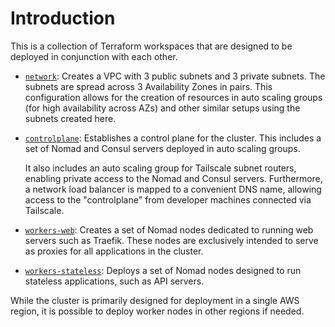 # Introduction

This is a collection of Terraform workspaces that are designed to be deployed in conjunction with each other. 

- [`network`](./network/): Creates a VPC with 3 public subnets and 3 private subnets. The subnets are spread across 3 Availability Zones in pairs. This configuration allows for the creation of resources in auto scaling groups (for high availability across AZs) and other similar setups using the subnets created here.

- [`controlplane`](./controlplane/): Establishes a control plane for the cluster. This includes a set of Nomad and Consul servers deployed in auto scaling groups.

  It also includes an auto scaling group for Tailscale subnet routers, enabling private access to the Nomad and Consul servers. Furthermore, a network load balancer is mapped to a convenient DNS name, allowing access to the "controlplane" from developer machines connected via Tailscale.

- [`workers-web`](./workers-web/): Creates a set of Nomad nodes dedicated to running web servers such as Traefik. These nodes are exclusively intended to serve as proxies for all applications in the cluster.

- [`workers-stateless`](./workers-stateless/): Deploys a set of Nomad nodes designed to run stateless applications, such as API servers.

While the cluster is primarily designed for deployment in a single AWS region, it is possible to deploy worker nodes in other regions if needed.

